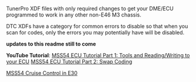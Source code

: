 TunerPro XDF files with only required changes to get your DME/ECU programmed to work in any other non-E46 M3 chassis.

DTC XDFs have a category for common errors to disable so that when you scan for codes, only the errors you may potentially have will be disabled.

**updates to this readme still to come**

**YouTube Tutorial**:
[MSS54 ECU Tutorial Part 1: Tools and Reading/Writing to your ECU](https://youtu.be/jihFbGqWqjg)
[MSS54 ECU Tutorial Part 2: Swap Coding](https://youtu.be/SqrSyWNfMe8)

[MSS54 Cruise Control in E30](https://www.r3vlimited.com/board/showthread.php?t=425797)
